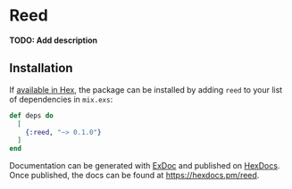 # Reed

**TODO: Add description**

## Installation

If [available in Hex](https://hex.pm/docs/publish), the package can be installed
by adding `reed` to your list of dependencies in `mix.exs`:

```elixir
def deps do
  [
    {:reed, "~> 0.1.0"}
  ]
end
```

Documentation can be generated with [ExDoc](https://github.com/elixir-lang/ex_doc)
and published on [HexDocs](https://hexdocs.pm). Once published, the docs can
be found at <https://hexdocs.pm/reed>.

